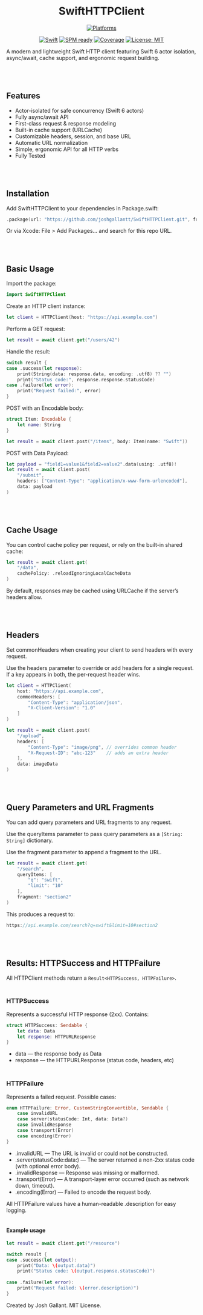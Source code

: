 <div align="center">

<h1>SwiftHTTPClient</h1>

[![Platforms](https://img.shields.io/badge/Platforms-iOS%2016%2B%20%7C%20iPadOS%2016%2B%20%7C%20macOS%2013%2B%20%7C%20watchOS%209%2B%20%7C%20tvOS%2016%2B%20%7C%20visionOS%201%2B-blue.svg?style=flat)](#requirements)
<br>

[![Swift](https://img.shields.io/badge/Swift-5.9%2B-orange.svg?style=flat)](https://swift.org)
[![SPM ready](https://img.shields.io/badge/SPM-ready-brightgreen.svg?style=flat-square)](https://swift.org/package-manager/)
[![Coverage](https://img.shields.io/badge/Coverage-99.4%25-brightgreen.svg?style=flat)](#)
[![License: MIT](https://img.shields.io/badge/License-MIT-yellow.svg)](./LICENSE)

</div>

A modern and lightweight Swift HTTP client featuring Swift 6 actor isolation, async/await, cache support, and ergonomic request building.

## <br><br> Features
- Actor-isolated for safe concurrency (Swift 6 actors)
- Fully async/await API
- First-class request & response modeling
- Built-in cache support (URLCache)
- Customizable headers, session, and base URL
- Automatic URL normalization
- Simple, ergonomic API for all HTTP verbs
- Fully Tested

## <br><br> Installation

Add SwiftHTTPClient to your dependencies in Package.swift:

```Swift
.package(url: "https://github.com/joshgallantt/SwiftHTTPClient.git", from: "1.0.0")
```
Or via Xcode: File > Add Packages… and search for this repo URL.

## <br><br> Basic Usage

Import the package:

```Swift
import SwiftHTTPClient
```

Create an HTTP client instance:

```Swift
let client = HTTPClient(host: "https://api.example.com")
```

Perform a GET request:

```Swift
let result = await client.get("/users/42")
```

Handle the result:

```Swift
switch result {
case .success(let response):
    print(String(data: response.data, encoding: .utf8) ?? "")
    print("Status code:", response.response.statusCode)
case .failure(let error):
    print("Request failed:", error)
}
```

POST with an Encodable body:

```Swift
struct Item: Encodable {
    let name: String
}

let result = await client.post("/items", body: Item(name: "Swift"))
```

POST with Data Payload:

```Swift
let payload = "field1=value1&field2=value2".data(using: .utf8)!
let result = await client.post(
    "/submit",
    headers: ["Content-Type": "application/x-www-form-urlencoded"],
    data: payload
)
```

## <br><br> Cache Usage

You can control cache policy per request, or rely on the built-in shared cache:

```Swift
let result = await client.get(
    "/data",
    cachePolicy: .reloadIgnoringLocalCacheData
)
```

By default, responses may be cached using URLCache if the server’s headers allow.

## <br><br> Headers

Set commonHeaders when creating your client to send headers with every request.

Use the headers parameter to override or add headers for a single request. If a key appears in both, the per-request header wins.

```Swift
let client = HTTPClient(
    host: "https://api.example.com",
    commonHeaders: [
        "Content-Type": "application/json",
        "X-Client-Version": "1.0"
    ]
)

let result = await client.post(
    "/upload",
    headers: [
        "Content-Type": "image/png", // overrides common header
        "X-Request-ID": "abc-123"    // adds an extra header
    ],
    data: imageData
)
```

## <br><br> Query Parameters and URL Fragments

You can add query parameters and URL fragments to any request.

Use the queryItems parameter to pass query parameters as a `[String: String]` dictionary.

Use the fragment parameter to append a fragment to the URL.

```Swift
let result = await client.get(
    "/search",
    queryItems: [
        "q": "swift",
        "limit": "10"
    ],
    fragment: "section2"
)
```

This produces a request to:

```Swift
https://api.example.com/search?q=swift&limit=10#section2
```

## <br><br> Results: HTTPSuccess and HTTPFailure

All HTTPClient methods return a `Result<HTTPSuccess, HTTPFailure>`.

### <br> HTTPSuccess

Represents a successful HTTP response (2xx). Contains:

```Swift
struct HTTPSuccess: Sendable {
    let data: Data
    let response: HTTPURLResponse
}
```

- data — the response body as Data
- response — the HTTPURLResponse (status code, headers, etc)

### <br> HTTPFailure

Represents a failed request. Possible cases:
```Swift
enum HTTPFailure: Error, CustomStringConvertible, Sendable {
    case invalidURL
    case server(statusCode: Int, data: Data?)
    case invalidResponse
    case transport(Error)
    case encoding(Error)
}
```

- .invalidURL — The URL is invalid or could not be constructed.
- .server(statusCode:data:) — The server returned a non-2xx status code (with optional error body).
- .invalidResponse — Response was missing or malformed.
- .transport(Error) — A transport-layer error occurred (such as network down, timeout).
- .encoding(Error) — Failed to encode the request body.

All HTTPFailure values have a human-readable .description for easy logging.

#### <br> Example usage

```Swift
let result = await client.get("/resource")

switch result {
case .success(let output):
    print("Data: \(output.data)")
    print("Status code: \(output.response.statusCode)")
    
case .failure(let error):
    print("Request failed: \(error.description)")
}
```

Created by Josh Gallant. MIT License.
